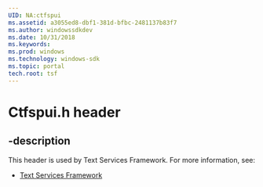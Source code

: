 ```yaml
---
UID: NA:ctfspui
ms.assetid: a3055ed8-dbf1-381d-bfbc-2481137b83f7
ms.author: windowssdkdev
ms.date: 10/31/2018
ms.keywords: 
ms.prod: windows
ms.technology: windows-sdk
ms.topic: portal
tech.root: tsf
---
```


# Ctfspui.h header


## -description


This header is used by Text Services Framework. For more information, see:

- [Text Services Framework](../_tsf)
